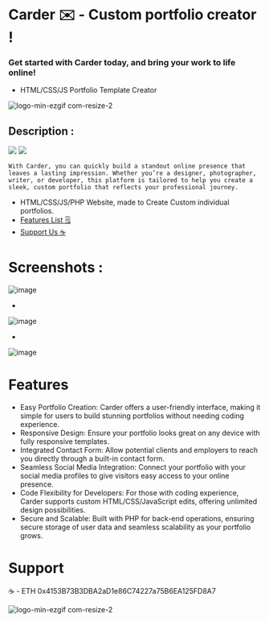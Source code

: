 # Carder ✉️ - Custom portfolio creator !
### Get started with Carder today, and bring your work to life online!


- HTML/CSS/JS Portfolio Template Creator


![logo-min-ezgif com-resize-2](https://github.com/user-attachments/assets/abfeac25-b802-401d-9185-897e708501ec)


## Description :

<img src="https://img.shields.io/static/v1?label=Html&message=PHP&color=purple?style=plastic"/>  <img src="https://img.shields.io/static/v1?label=CSS&message=JS&color=purple?style=plastic"/>


```With Carder, you can quickly build a standout online presence that leaves a lasting impression. Whether you’re a designer, photographer, writer, or developer, this platform is tailored to help you create a sleek, custom portfolio that reflects your professional journey.```

- HTML/CSS/JS/PHP Website, made to Create Custom individual portfolios.
- [Features List 🗒️](#Features)
- [Support Us ☕️](#Support)



# Screenshots :


![image](https://github.com/user-attachments/assets/523a6a5b-0fff-432f-8e38-d7894f9b3c92)


-

![image](https://github.com/user-attachments/assets/df0c783d-bfaa-4833-a42c-8f32d39b55af)

-

![image](https://github.com/user-attachments/assets/4e44c489-8f51-4139-ae57-e8f9024ba250)



# Features

- Easy Portfolio Creation: Carder offers a user-friendly interface, making it simple for users to build stunning portfolios without needing coding experience.
- Responsive Design: Ensure your portfolio looks great on any device with fully responsive templates.
- Integrated Contact Form: Allow potential clients and employers to reach you directly through a built-in contact form.
- Seamless Social Media Integration: Connect your portfolio with your social media profiles to give visitors easy access to your online presence.
- Code Flexibility for Developers: For those with coding experience, Carder supports custom HTML/CSS/JavaScript edits, offering unlimited design possibilities.
- Secure and Scalable: Built with PHP for back-end operations, ensuring secure storage of user data and seamless scalability as your portfolio grows.

# Support 

☕️ - ETH 0x4153B73B3DBA2aD1e86C74227a75B6EA125FD8A7

![logo-min-ezgif com-resize-2](https://github.com/user-attachments/assets/abfeac25-b802-401d-9185-897e708501ec)






